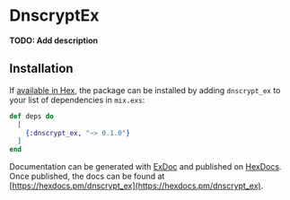 # DnscryptEx

**TODO: Add description**

## Installation

If [available in Hex](https://hex.pm/docs/publish), the package can be installed
by adding `dnscrypt_ex` to your list of dependencies in `mix.exs`:

```elixir
def deps do
  [
    {:dnscrypt_ex, "~> 0.1.0"}
  ]
end
```

Documentation can be generated with [ExDoc](https://github.com/elixir-lang/ex_doc)
and published on [HexDocs](https://hexdocs.pm). Once published, the docs can
be found at [https://hexdocs.pm/dnscrypt_ex](https://hexdocs.pm/dnscrypt_ex).

